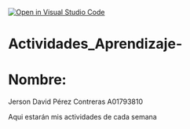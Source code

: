 [![Open in Visual Studio Code](https://classroom.github.com/assets/open-in-vscode-c66648af7eb3fe8bc4f294546bfd86ef473780cde1dea487d3c4ff354943c9ae.svg)](https://classroom.github.com/online_ide?assignment_repo_id=8478508&assignment_repo_type=AssignmentRepo)
# Actividades_Aprendizaje-
# Nombre:
Jerson David Pérez Contreras
A01793810

Aqui estarán mis actividades de cada semana

